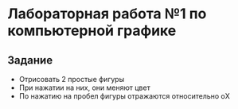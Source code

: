 # Лабораторная работа №1 по компьютерной графике
## Задание
- Отрисовать 2 простые фигуры
- При нажатии на них, они меняют цвет
- По нажатию на пробел фигуры отражаются относительно оX
